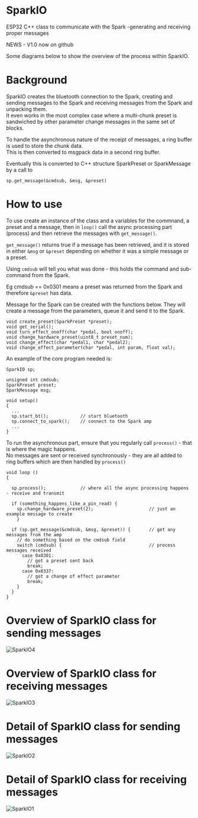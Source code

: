 # SparkIO   

ESP32 C++ class to communicate with the Spark -generating and receiving proper messages   

NEWS  - V1.0 now on github

Some diagrams below to show the overview of the process within SparkIO.   


# Background   

SparkIO creates the bluetooth connection to the Spark, creating and sending messages to the Spark and receiving messages from the Spark and unpacking them.   
It even works in the most complex case where a multi-chunk preset is sandwiched by other parameter change messages in the same set of blocks.   

To handle the asynchronous nature of the receipt of messages, a ring buffer is used to store the chunk data.  
This is then converted to msgpack data in a second ring buffer.  

Eventually this is converted to C++ structure SparkPreset or SparkMessage by a call to 

```
sp.get_message(&cmdsub, &msg, &preset)
```

# How to use   

To use create an instance of the class and a variables for the commnand, a preset and a message, then in ```loop()``` call the async processing part (process) and then retrieve the messages with ```get_message()```.    

```get_message()``` returns true if a message has been retrieved, and it is stored in either ```&msg``` or ```&preset``` depending on whether it was a simple message or a preset.   

Using ```cmdsub``` will tell you what was done - this holds the command and sub-command from the Spark.  

Eg cmdsub == 0x0301 means a preset was returned from the Spark and therefore ```&preset``` has data.  

Message for the Spark can be created with the functions below. They will create a message from the parameters, queue it and send it to the Spark.   

```
void create_preset(SparkPreset *preset);
void get_serial();
void turn_effect_onoff(char *pedal, bool onoff);
void change_hardware_preset(uint8_t preset_num);
void change_effect(char *pedal1, char *pedal2);
void change_effect_parameter(char *pedal, int param, float val);
```

An example of the core program needed is:

``` 
SparkIO sp;

unsigned int cmdsub;
SparkPreset preset;
SparkMessage msg;

void setup() 
{
  ...
  sp.start_bt();            // start bluetooth
  sp.connect_to_spark();    // connect to the Spark amp
  ...
}

```

To run the asynchronous part, ensure that you regularly call ```process()``` - that is where the magic happens.   
No messages are sent or received synchronously - they are all added to ring buffers which are then handled by ```process()```   

```  
void loop ()
{

  sp.process();             // where all the async processing happens - receive and transmit

  if (something_happens_like_a_pin_read) {
    sp.change_hardware_preset(2);                     // just an example message to create
    }

  if (sp.get_message(&cmdsub, &msg, &preset)) {       // get any messages from the amp
    // do something based on the cmdsub field
    switch (cmdsub) {                                 // process messages received
      case 0x0301:                                    
        // got a preset sent back
        break;
      case 0x0337:
        // got a change of effect parameter
        break;
    }
  }
}

```

# Overview of SparkIO class for sending messages   

![SparkIO4](https://github.com/paulhamsh/SparkIO/blob/main/SparkIO4.JPG)

# Overview of SparkIO class for receiving messages   

![SparkIO3](https://github.com/paulhamsh/SparkIO/blob/main/SparkIO3.JPG)

# Detail of SparkIO class for sending messages   

![SparkIO2](https://github.com/paulhamsh/SparkIO/blob/main/SparkIO2.JPG)

# Detail of SparkIO class for receiving messages   

![SparkIO1](https://github.com/paulhamsh/SparkIO/blob/main/SparkIO1.jpg)
